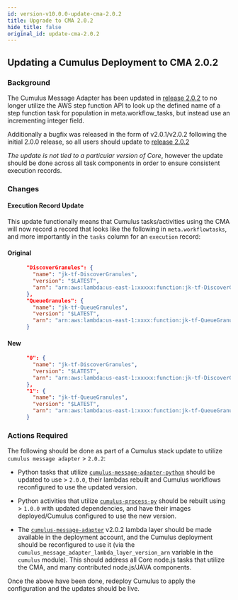 ```yaml
---
id: version-v10.0.0-update-cma-2.0.2
title: Upgrade to CMA 2.0.2
hide_title: false
original_id: update-cma-2.0.2
---
```


## Updating a Cumulus Deployment to CMA 2.0.2

### Background

The Cumulus Message Adapter has been updated in [release 2.0.2](https://github.com/nasa/cumulus-message-adapter/releases/tag/v2.0.2) to no longer utilize the AWS step function API to look up the defined name of a step function task for population in meta.workflow_tasks, but instead use an incrementing integer field.

Additionally a bugfix was released in the form of v2.0.1/v2.0.2 following the initial 2.0.0 release, so all users should update to [release 2.0.2](https://github.com/nasa/cumulus-message-adapter/releases/tag/v2.0.2)

*The update is not tied to a particular version of Core*, however the update should be done across all task components in order to ensure consistent execution records.

### Changes

#### Execution Record Update

This update functionally means that Cumulus tasks/activities using the CMA will now record a record that looks like the following in `meta.workflowtasks`, and more importantly in the `tasks` column for an `execution` record:

#### Original

```json
      "DiscoverGranules": {
        "name": "jk-tf-DiscoverGranules",
        "version": "$LATEST",
        "arn": "arn:aws:lambda:us-east-1:xxxxx:function:jk-tf-DiscoverGranules"
      },
      "QueueGranules": {
        "name": "jk-tf-QueueGranules",
        "version": "$LATEST",
        "arn": "arn:aws:lambda:us-east-1:xxxx:function:jk-tf-QueueGranules"
      }
```

#### New

```json
      "0": {
        "name": "jk-tf-DiscoverGranules",
        "version": "$LATEST",
        "arn": "arn:aws:lambda:us-east-1:xxxxx:function:jk-tf-DiscoverGranules"
      },
      "1": {
        "name": "jk-tf-QueueGranules",
        "version": "$LATEST",
        "arn": "arn:aws:lambda:us-east-1:xxxx:function:jk-tf-QueueGranules"
      }
```

### Actions Required

The following should be done as part of a Cumulus stack update to utilize `cumulus message adapter` > `2.0.2`:

- Python tasks that utilize [`cumulus-message-adapter-python`](https://github.com/nasa/cumulus-message-adapter-python) should be updated to use > `2.0.0`, their lambdas rebuilt and Cumulus workflows reconfigured to use the updated version.

- Python activities that utilize [`cumulus-process-py`](https://github.com/nasa/cumulus-process-py) should be rebuilt using > `1.0.0` with updated dependencies, and have their images deployed/Cumulus configured to use the new version.

- The [`cumulus-message-adapter`](https://github.com/nasa/cumulus-message-adapter) v2.0.2 lambda layer should be made available in the deployment account, and the Cumulus deployment should be reconfigured to use it (via the `cumulus_message_adapter_lambda_layer_version_arn` variable in the `cumulus` module).  This should address all Core node.js tasks that utilize the CMA, and many contributed node.js/JAVA components.

Once the above have been done, redeploy Cumulus to apply the configuration and the updates should be live.
